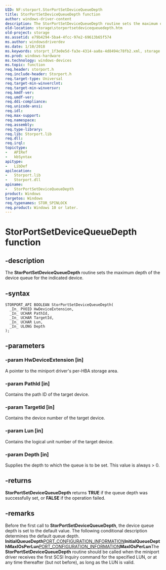 ```yaml
---
UID: NF:storport.StorPortSetDeviceQueueDepth
title: StorPortSetDeviceQueueDepth function
author: windows-driver-content
description: The StorPortSetDeviceQueueDepth routine sets the maximum depth of the device queue for the indicated device.
old-location: storage\storportsetdevicequeuedepth.htm
old-project: storage
ms.assetid: e79b4294-5ba4-4fcc-97e2-69613b65f574
ms.author: windowsdriverdev
ms.date: 1/10/2018
ms.keywords: storprt_1f3e0e5d-fa3e-4314-aa0a-4d8494c78fb2.xml, storage.storportsetdevicequeuedepth, StorPortSetDeviceQueueDepth routine [Storage Devices], storport/StorPortSetDeviceQueueDepth, StorPortSetDeviceQueueDepth
ms.prod: windows-hardware
ms.technology: windows-devices
ms.topic: function
req.header: storport.h
req.include-header: Storport.h
req.target-type: Universal
req.target-min-winverclnt: 
req.target-min-winversvr: 
req.kmdf-ver: 
req.umdf-ver: 
req.ddi-compliance: 
req.unicode-ansi: 
req.idl: 
req.max-support: 
req.namespace: 
req.assembly: 
req.type-library: 
req.lib: Storport.lib
req.dll: 
req.irql: 
topictype: 
-	APIRef
-	kbSyntax
apitype: 
-	LibDef
apilocation: 
-	Storport.lib
-	Storport.dll
apiname: 
-	StorPortSetDeviceQueueDepth
product: Windows
targetos: Windows
req.typenames: STOR_SPINLOCK
req.product: Windows 10 or later.
---
```


# StorPortSetDeviceQueueDepth function


## -description


The <b>StorPortSetDeviceQueueDepth</b> routine sets the maximum depth of the device queue for the indicated device. 


## -syntax


````
STORPORT_API BOOLEAN StorPortSetDeviceQueueDepth(
  _In_ PVOID HwDeviceExtension,
  _In_ UCHAR PathId,
  _In_ UCHAR TargetId,
  _In_ UCHAR Lun,
  _In_ ULONG Depth
);
````


## -parameters




### -param HwDeviceExtension [in]

A pointer to the miniport driver's per-HBA storage area. 


### -param PathId [in]

Contains the path ID of the target device. 


### -param TargetId [in]

Contains the device number of the target device. 


### -param Lun [in]

Contains the logical unit number of the target device. 


### -param Depth [in]

Supplies the depth to which the queue is to be set. This value is always &gt; 0.


## -returns


<b>StorPortSetDeviceQueueDepth</b> returns <b>TRUE</b> if the queue depth was successfully set, or <b>FALSE</b> if the operation failed. 



## -remarks


Before the first call to <b>StorPortSetDeviceQueueDepth</b>, the device queue depth is set to the default value. The following conditional description determines the default queue depth.
<b>InitialQueueDepth</b><a href="..\strmini\ns-strmini-_port_configuration_information.md">PORT_CONFIGURATION_INFORMATION</a><b>InitialQueueDepth</b><b>MaxIOsPerLun</b><a href="..\strmini\ns-strmini-_port_configuration_information.md">PORT_CONFIGURATION_INFORMATION</a><b>MaxIOsPerLun</b>The <b>StorPortSetDeviceQueueDepth</b> routine should be called when the miniport driver receives the first SCSI Inquiry command for the specified LUN, or at any time thereafter (but not before), as long as the LUN is valid.


